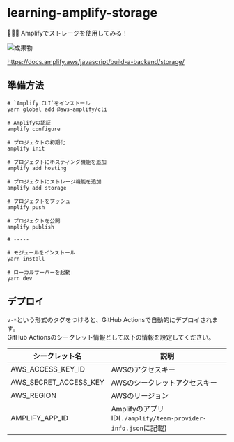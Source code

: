 # learning-amplify-storage

🥦🥦🥦 Amplifyでストレージを使用してみる！  

![成果物](./docs/images/fruit.gif)  

<https://docs.amplify.aws/javascript/build-a-backend/storage/>  

## 準備方法

```shell
# `Amplify CLI`をインストール
yarn global add @aws-amplify/cli

# Amplifyの認証
amplify configure

# プロジェクトの初期化
amplify init

# プロジェクトにホスティング機能を追加
amplify add hosting

# プロジェクトにストレージ機能を追加  
amplify add storage

# プロジェクトをプッシュ
amplify push

# プロジェクトを公開
amplify publish

# -----

# モジュールをインストール
yarn install

# ローカルサーバーを起動
yarn dev
```

## デプロイ

`v-*`という形式のタグをつけると、GitHub Actionsで自動的にデプロイされます。  
GitHub Actionsのシークレット情報として以下の情報を設定してください。  

| シークレット名 | 説明 |
| --- | --- |
| AWS_ACCESS_KEY_ID | AWSのアクセスキー |
| AWS_SECRET_ACCESS_KEY | AWSのシークレットアクセスキー |
| AWS_REGION | AWSのリージョン |
| AMPLIFY_APP_ID | AmplifyのアプリID(`./amplify/team-provider-info.json`に記載) |
